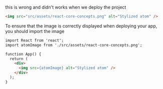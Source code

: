 this is wrong and didn't works when we deploy the project
``` html
<img src="src/assets/react-core-concepts.png" alt="Stylized atom" />
```
To ensure that the image is correctly displayed when deploying your app, you should import the image 
```markdown
import React from 'react';
import atomImage from './src/assets/react-core-concepts.png';

function App() {
  return (
    <div>
      <img src={atomImage} alt="Stylized atom" />
    </div>
  );
}
```
